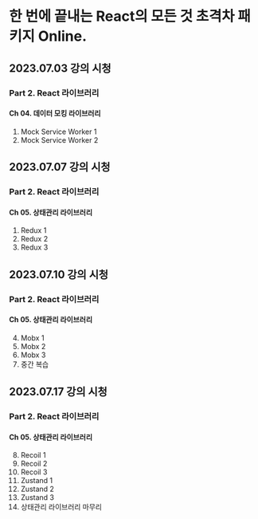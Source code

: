 # 한 번에 끝내는 React의 모든 것 초격차 패키지 Online.

## 2023.07.03 강의 시청

### Part 2. React 라이브러리

#### Ch 04. 데이터 모킹 라이브러리

1. Mock Service Worker 1
2. Mock Service Worker 2

## 2023.07.07 강의 시청

### Part 2. React 라이브러리

#### Ch 05. 상태관리 라이브러리

1. Redux 1
2. Redux 2
3. Redux 3

## 2023.07.10 강의 시청

### Part 2. React 라이브러리

#### Ch 05. 상태관리 라이브러리

4. Mobx 1
5. Mobx 2
6. Mobx 3
7. 중간 복습

## 2023.07.17 강의 시청

### Part 2. React 라이브러리

#### Ch 05. 상태관리 라이브러리

8. Recoil 1
9. Recoil 2
10. Recoil 3
11. Zustand 1
12. Zustand 2
13. Zustand 3
14. 상태관리 라이브러리 마무리
